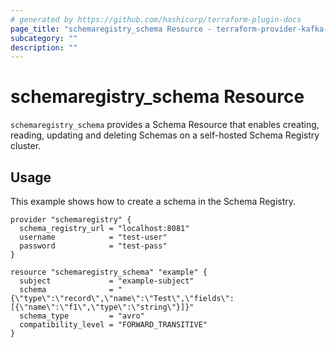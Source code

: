 ```yaml
---
# generated by https://github.com/hashicorp/terraform-plugin-docs
page_title: "schemaregistry_schema Resource - terraform-provider-kafka-schema-registry"
subcategory: ""
description: ""
---
```

# schemaregistry_schema Resource

`schemaregistry_schema` provides a Schema Resource that enables creating, reading, updating and deleting Schemas on a self-hosted Schema Registry cluster.

## Usage

This example shows how to create a schema in the Schema Registry.

```hcl
provider "schemaregistry" {
  schema_registry_url = "localhost:8081"
  username            = "test-user"
  password            = "test-pass"
}

resource "schemaregistry_schema" "example" {
  subject             = "example-subject"
  schema              = "{\"type\":\"record\",\"name\":\"Test\",\"fields\":[{\"name\":\"f1\",\"type\":\"string\"}]}"
  schema_type         = "avro"
  compatibility_level = "FORWARD_TRANSITIVE"
}
```
